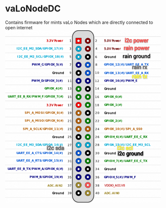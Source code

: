 # vaLoNodeDC
Contains firmware for mints vaLo Nodes which are directly connected to open internet
![Pin Diagram.jpg](https://github.com/mi3nts/vaLoNodeDC/blob/main/res/c4_40pinmap_rev0.5-fotor-20231127154911.png)
